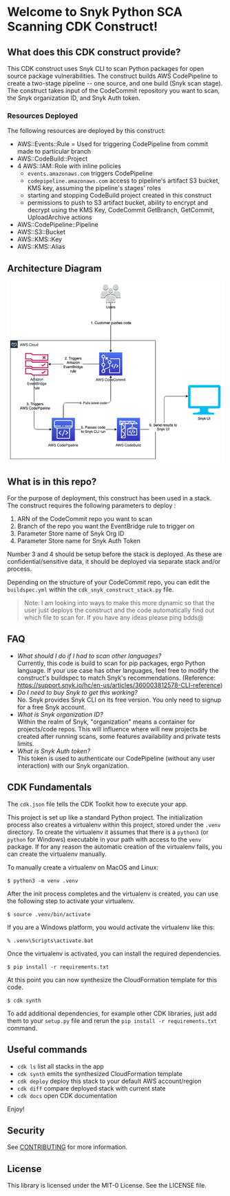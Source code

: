 
# Welcome to Snyk Python SCA Scanning CDK Construct!

## What does this CDK construct provide?
This CDK construct uses Snyk CLI to scan Python packages for open source package vulnerabilities. The construct builds AWS CodePipeline to create a two-stage pipeline -- one source, and one build (Snyk scan stage). The construct takes input of the CodeCommit repository you want to scan, the Snyk organization ID, and Snyk Auth token.


### Resources Deployed
The following resources are deployed by this construct:
- AWS::Events::Rule = Used for triggering CodePipeline from commit made to particular branch
- AWS::CodeBuild::Project
- 4 AWS::IAM::Role with inline policies
    - `events.amazonaws.com` triggers CodePipeline
    - `codepipeline.amazonaws.com` access to pipeline's artifact S3 bucket, KMS key, assuming the pipeline's stages' roles
    - starting and stopping CodeBuild project created in this construct
    - permissions to push to S3 artifact bucket, ability to encrypt and decrypt using the KMS Key, CodeCommit GetBranch, GetCommit, UploadArchive actions 
- AWS::CodePipeline::Pipeline
- AWS::S3::Bucket
- AWS::KMS::Key
- AWS::KMS::Alias

## Architecture Diagram
![archdiagram](architecture-diagram.png)


## What is in this repo?
For the purpose of deployment, this construct has been used in a stack. The construct requires the following parameters to deploy :
1. ARN of the CodeCommit repo you want to scan
2. Branch of the repo you want the EventBridge rule to trigger on
3. Parameter Store name of Snyk Org ID
4. Parameter Store name for Snyk Auth Token

Number 3 and 4 should be setup before the stack is deployed. As these are confidential/sensitive data, it should be deployed via separate stack and/or process.

Depending on the structure of your CodeCommit repo, you can edit the `buildspec.yml` within the `cdk_snyk_construct_stack.py` file. 
> Note: I am looking into ways to make this more dynamic so that the user just deploys the construct and the code automatically find out which file to scan for. If you have any ideas please ping bdds@ 


## FAQ
- *What should I do if I had to scan other languages?*
<br />Currently, this code is build to scan for pip packages, ergo Python language. If your use case has other languages, feel free to modify the construct's buildspec to match Snyk's recommendations. (Reference: https://support.snyk.io/hc/en-us/articles/360003812578-CLI-reference)
- *Do I need to buy Snyk to get this working?*
<br />No. Snyk provides Snyk CLI on its free version. You only need to signup for a free Snyk account.
- *What is Snyk organization ID?*
<br />Within the realm of Snyk, "organization" means a container for projects/code repos. This will influence where will new projects be created after running scans, some features availability and private tests limits.
- *What is Snyk Auth token?*
<br />This token is used to authenticate our CodePipeline (without any user interaction) with our Snyk organization.


## CDK Fundamentals
The `cdk.json` file tells the CDK Toolkit how to execute your app.

This project is set up like a standard Python project.  The initialization
process also creates a virtualenv within this project, stored under the `.venv`
directory.  To create the virtualenv it assumes that there is a `python3`
(or `python` for Windows) executable in your path with access to the `venv`
package. If for any reason the automatic creation of the virtualenv fails,
you can create the virtualenv manually.

To manually create a virtualenv on MacOS and Linux:

```
$ python3 -m venv .venv
```

After the init process completes and the virtualenv is created, you can use the following
step to activate your virtualenv.

```
$ source .venv/bin/activate
```

If you are a Windows platform, you would activate the virtualenv like this:

```
% .venv\Scripts\activate.bat
```

Once the virtualenv is activated, you can install the required dependencies.

```
$ pip install -r requirements.txt
```

At this point you can now synthesize the CloudFormation template for this code.

```
$ cdk synth
```

To add additional dependencies, for example other CDK libraries, just add
them to your `setup.py` file and rerun the `pip install -r requirements.txt`
command.

## Useful commands

 * `cdk ls`          list all stacks in the app
 * `cdk synth`       emits the synthesized CloudFormation template
 * `cdk deploy`      deploy this stack to your default AWS account/region
 * `cdk diff`        compare deployed stack with current state
 * `cdk docs`        open CDK documentation

Enjoy!


## Security

See [CONTRIBUTING](CONTRIBUTING.md#security-issue-notifications) for more information.

## License

This library is licensed under the MIT-0 License. See the LICENSE file.